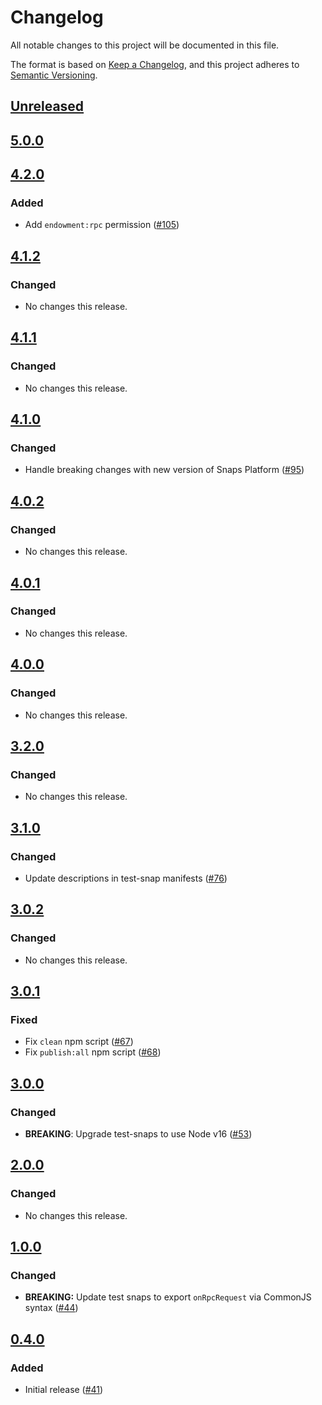 # Changelog
All notable changes to this project will be documented in this file.

The format is based on [Keep a Changelog](https://keepachangelog.com/en/1.0.0/),
and this project adheres to [Semantic Versioning](https://semver.org/spec/v2.0.0.html).

## [Unreleased]

## [5.0.0]

## [4.2.0]
### Added
- Add `endowment:rpc` permission ([#105](https://github.com/MetaMask/test-snaps/pull/105))

## [4.1.2]
### Changed
- No changes this release.

## [4.1.1]
### Changed
- No changes this release.

## [4.1.0]
### Changed
- Handle breaking changes with new version of Snaps Platform ([#95](https://github.com/MetaMask/test-snaps/pull/95))

## [4.0.2]
### Changed
- No changes this release.

## [4.0.1]
### Changed
- No changes this release.

## [4.0.0]
### Changed
- No changes this release.

## [3.2.0]
### Changed
- No changes this release.

## [3.1.0]
### Changed
- Update descriptions in test-snap manifests ([#76](https://github.com/MetaMask/test-snaps/pull/76))

## [3.0.2]
### Changed
- No changes this release.

## [3.0.1]
### Fixed
- Fix `clean` npm script ([#67](https://github.com/MetaMask/test-snaps/pull/67))
- Fix `publish:all` npm script ([#68](https://github.com/MetaMask/test-snaps/pull/68))

## [3.0.0]
### Changed
- **BREAKING**: Upgrade test-snaps to use Node v16 ([#53](https://github.com/MetaMask/test-snaps/pull/53))

## [2.0.0]
### Changed
- No changes this release.

## [1.0.0]
### Changed
- **BREAKING:** Update test snaps to export `onRpcRequest` via CommonJS syntax ([#44](https://github.com/MetaMask/test-snaps/pull/44))

## [0.4.0]
### Added
- Initial release ([#41](https://github.com/MetaMask/test-snaps/pull/41))

[Unreleased]: https://github.com/Mrtenz/test-snaps/compare/v5.0.0...HEAD
[5.0.0]: https://github.com/Mrtenz/test-snaps/compare/v4.2.0...v5.0.0
[4.2.0]: https://github.com/Mrtenz/test-snaps/compare/v4.1.2...v4.2.0
[4.1.2]: https://github.com/Mrtenz/test-snaps/compare/v4.1.1...v4.1.2
[4.1.1]: https://github.com/Mrtenz/test-snaps/compare/v4.1.0...v4.1.1
[4.1.0]: https://github.com/Mrtenz/test-snaps/compare/v4.0.2...v4.1.0
[4.0.2]: https://github.com/Mrtenz/test-snaps/compare/v4.0.1...v4.0.2
[4.0.1]: https://github.com/Mrtenz/test-snaps/compare/v4.0.0...v4.0.1
[4.0.0]: https://github.com/Mrtenz/test-snaps/compare/v3.2.0...v4.0.0
[3.2.0]: https://github.com/Mrtenz/test-snaps/compare/v3.1.0...v3.2.0
[3.1.0]: https://github.com/Mrtenz/test-snaps/compare/v3.0.2...v3.1.0
[3.0.2]: https://github.com/Mrtenz/test-snaps/compare/v3.0.1...v3.0.2
[3.0.1]: https://github.com/Mrtenz/test-snaps/compare/v3.0.0...v3.0.1
[3.0.0]: https://github.com/Mrtenz/test-snaps/compare/v2.0.0...v3.0.0
[2.0.0]: https://github.com/Mrtenz/test-snaps/compare/v1.0.0...v2.0.0
[1.0.0]: https://github.com/Mrtenz/test-snaps/compare/v0.4.0...v1.0.0
[0.4.0]: https://github.com/Mrtenz/test-snaps/releases/tag/v0.4.0
